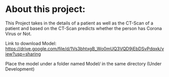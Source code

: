 # About this project:
This Project takes in the details of a patient as well as the CT-Scan of a patient and based on the CT-Scan predicts whether the person has Corona Virus or Not.

Link to download Model: 
https://drive.google.com/file/d/1Vs3bhtxgB_Wo0mUQ3VQD9jEbDSvPdqxk/view?usp=sharing

Place the model under a folder named Model/ in the same directory
(Under Development)